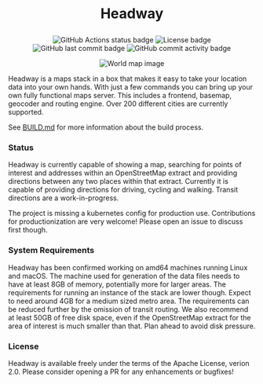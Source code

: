 # <p align=center>Headway</p>

<p align=center>
<img alt="GitHub Actions status badge" src="https://github.com/headwaymaps/headway/actions/workflows/main.yml/badge.svg?branch=main"/>
<img alt="License badge" src="https://img.shields.io/github/license/headwaymaps/headway"/>
<img alt="GitHub last commit badge" src="https://img.shields.io/github/last-commit/headwaymaps/headway"/>
<img alt="GitHub commit activity badge" src="https://img.shields.io/github/commit-activity/m/headwaymaps/headway"/>
</p>

<p align=center>
<picture>
<source media="(prefers-color-scheme: dark)" srcset="https://raw.githubusercontent.com/headwaymaps/headway/main/assets/world_dark.png">
<img alt="World map image" src="https://raw.githubusercontent.com/headwaymaps/headway/main/assets/world_light.png">
</picture>
</p>

Headway is a maps stack in a box that makes it easy to take your location data into your own hands. With just a few commands you can bring up your own fully functional maps server. This includes a frontend, basemap, geocoder and routing engine. Over 200 different cities are currently supported.

See [BUILD.md](./BUILD.md) for more information about the build process.

### Status

Headway is currently capable of showing a map, searching for points of interest and addresses within an OpenStreetMap extract and providing directions between any two places within that extract. Currently it is capable of providing directions for driving, cycling and walking. Transit directions are a work-in-progress.

The project is missing a kubernetes config for production use. Contributions for productionization are very welcome! Please open an issue to discuss first though.

### System Requirements

Headway has been confirmed working on amd64 machines running Linux and macOS. The machine used for generation of the data files needs to have at least 8GB of memory, potentially more for larger areas. The requirements for running an instance of the stack are lower though. Expect to need around 4GB for a medium sized metro area. The requirements can be reduced further by the omission of transit routing. We also recommend at least 50GB of free disk space, even if the OpenStreetMap extract for the area of interest is much smaller than that. Plan ahead to avoid disk pressure.

### License

Headway is available freely under the terms of the Apache License, verion 2.0. Please consider opening a PR for any enhancements or bugfixes!
